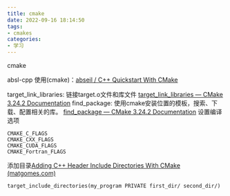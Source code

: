 ```yaml
---
title: cmake
date: 2022-09-16 18:14:50
tags:
- cmakes
categories:
- 学习
---
```


cmake
<!-- more -->

absl-cpp 使用(cmake)：[abseil / C++ Quickstart With CMake](https://abseil.io/docs/cpp/quickstart-cmake#creating-your-cmakeliststxt-file)

target_link_libraries: 链接target.o文件和库文件
[target_link_libraries — CMake 3.24.2 Documentation](https://cmake.org/cmake/help/latest/command/target_link_libraries.html)
find_package: 使用cmake安装位置的模板，搜索、下载、配置相关的库。
[find_package — CMake 3.24.2 Documentation](https://cmake.org/cmake/help/latest/command/find_package.html)
设置编译选项
```
CMAKE_C_FLAGS
CMAKE_CXX_FLAGS
CMAKE_CUDA_FLAGS
CMAKE_Fortran_FLAGS
```

添加目录[Adding C++ Header Include Directories With CMake (matgomes.com)](https://matgomes.com/header-include-directories-cmake/)
```
target_include_directories(my_program PRIVATE first_dir/ second_dir/)
```
